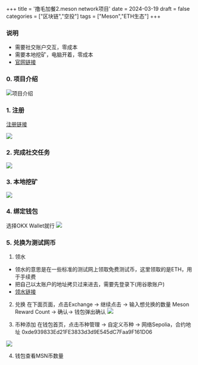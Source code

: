 +++
title = '撸毛加餐2.meson network项目'
date = 2024-03-19
draft = false
categories = ["区块链","空投"]
tags = ["Meson","ETH生态"]
+++


### 说明
- 需要社交账户交互，零成本
- 需要本地挖矿，电脑开着，零成本
- [官网链接](https://dashboard.gaganode.com/register?referral_code=lmbfcbcrznhzgxp)

### 0. 项目介绍
![项目介绍](/airdrop/meson.network-rootdata.png)

### 1. 注册
[注册链接](https://dashboard.gaganode.com/register?referral_code=lmbfcbcrznhzgxp)

![](/airdrop/meson.network-1.png)

### 2. 完成社交任务
![](/airdrop/meson.network-2.png)

### 3. 本地挖矿
![](/airdrop/meson.network-3.png)

### 4. 绑定钱包
选择OKX Wallet就行
![](/airdrop/meson.network-4.png)

### 5. 兑换为测试网币
1. 领水
- 领水的意思是在一些标准的测试网上领取免费测试币，这里领取的是ETH，用于手续费
- 把自己以太账户的地址拷贝过来进去，需要先登录下(用谷歌账户)
- [领水链接](https://www.alchemy.com/faucets/ethereum-sepolia)

2. 兑换
在下面页面，点击Exchange -> 继续点击 -> 输入想兑换的数量 Meson Reward Count -> 确认-> 钱包弹出确认
![](/airdrop/meson.network-51.png)

3. 币种添加
在钱包首页，点击币种管理 -> 自定义币种 -> 网络Sepolia，合约地址 0xde939833Ed21FE3833d3d9E545dC7Faa9F161D06

![](/airdrop/meson.network-52.png)

4. 钱包查看MSN币数量